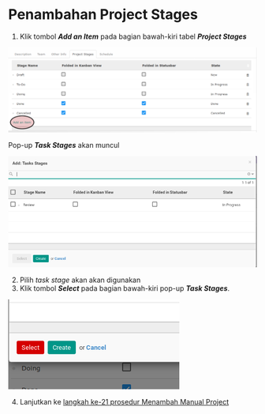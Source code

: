 # Penambahan Project Stages

1. Klik tombol **_Add an Item_** pada bagian bawah-kiri tabel **_Project Stages_**

![](../../img/project/tombol-add-item.png)

Pop-up **_Task Stages_** akan muncul

![](../../img/project/pop-up-task-stages.png)

2. Pilih *task stage* akan akan digunakan
3. Klik tombol **_Select_** pada bagian bawah-kiri pop-up **_Task Stages_**.

![](../../img/project/tombol-select-stage.png)

4. Lanjutkan ke [langkah ke-21 prosedur Menambah Manual Project](./membuat-manual.md#l21)
